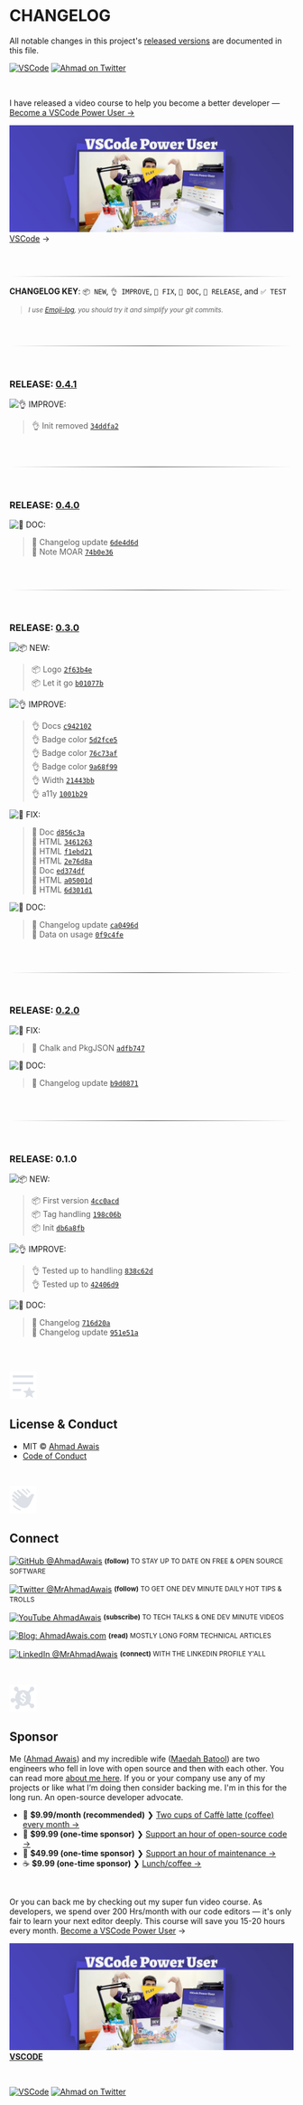 # CHANGELOG

All notable changes in this project's [released versions](../../releases) are documented in this file.

[![VSCode](https://img.shields.io/badge/-VSCode.pro%20%E2%86%92-gray.svg?colorB=4D2AFF)](https://VSCode.pro/?utm_source=GitHubFOSS)
[![Ahmad on Twitter](https://img.shields.io/twitter/follow/mrahmadawais.svg?style=social&label=Follow%20@MrAhmadAwais)](https://twitter.com/mrahmadawais/)

<br>

I have released a video course to help you become a better developer — <a href="https://vscode.pro/?utm_source=GitHubFOSS" target="_blank">Become a VSCode Power User →</a></p>

<a href="https://vscode.pro/?utm_source=GitHubFOSS" target="_blank"><img src="https://raw.githubusercontent.com/ahmadawais/stuff/master/images/vscodepro/VSCode.jpeg" /><br>VSCode</a> →

<br>

[![hr](https://raw.githubusercontent.com/ahmadawais/stuff/master/images/git/hr.png)](/)

**CHANGELOG KEY**: `📦 NEW`, `👌 IMPROVE`, `🐛 FIX`, `📖 DOC`, `🚀 RELEASE`, and `✅ TEST`

<small>

> _I use [Emoji-log](https://github.com/ahmadawais/Emoji-Log), you should try it and simplify your git commits._

</small>

<br>

[![hr](https://raw.githubusercontent.com/ahmadawais/stuff/master/images/git/hr.png)](/)

<br>

### RELEASE: [0.4.1](https://github.com/ahmadawais/wp-release-it/compare/0.4.0...0.4.1)

![👌 IMPROVE:](https://img.shields.io/badge/-IMPROVEMENT-gray.svg?colorB=39AA54)

> 👌 Init removed [`34ddfa2`](https://github.com/ahmadawais/wp-release-it/commit/34ddfa28534a836f60e4822a6fc905877c94f772) <br>

<br>

[![hr](https://raw.githubusercontent.com/ahmadawais/stuff/master/images/git/hr.png)](/)

<br>

### RELEASE: [0.4.0](https://github.com/ahmadawais/wp-release-it/compare/0.3.0...0.4.0)

![📖 DOC:](https://img.shields.io/badge/-DOCS-gray.svg?colorB=978CD4)

> 📖 Changelog update [`6de4d6d`](https://github.com/ahmadawais/wp-release-it/commit/6de4d6de8608b74dd00805eb2220fb4b05b8ba20) <br>
> 📖 Note MOAR [`74b0e36`](https://github.com/ahmadawais/wp-release-it/commit/74b0e36a3e801ca2aba5aa7dda6587aa0e23be3d) <br>

<br>

[![hr](https://raw.githubusercontent.com/ahmadawais/stuff/master/images/git/hr.png)](/)

<br>

### RELEASE: [0.3.0](https://github.com/ahmadawais/wp-release-it/compare/0.2.0...0.3.0)

![📦 NEW:](https://img.shields.io/badge/-NEW-gray.svg?colorB=3778FF)

> 📦 Logo [`2f63b4e`](https://github.com/ahmadawais/wp-release-it/commit/2f63b4ea189d3072bac5fa8fd2f675b6e7984d0b) <br>
> 📦 Let it go [`b01077b`](https://github.com/ahmadawais/wp-release-it/commit/b01077ba95b3a95dc2a3ccf22f9efd8b18e2e81c) <br>

![👌 IMPROVE:](https://img.shields.io/badge/-IMPROVEMENT-gray.svg?colorB=39AA54)

> 👌 Docs [`c942102`](https://github.com/ahmadawais/wp-release-it/commit/c942102677d72fd4f09f3e7e06ef84a4e606474a) <br>
> 👌 Badge color [`5d2fce5`](https://github.com/ahmadawais/wp-release-it/commit/5d2fce5a11041838a98166a2ce0a38fc0b315b67) <br>
> 👌 Badge color [`76c73af`](https://github.com/ahmadawais/wp-release-it/commit/76c73afe4c9ddc1c822bd63a863d50c9eb15d025) <br>
> 👌 Badge color [`9a68f99`](https://github.com/ahmadawais/wp-release-it/commit/9a68f99745747005a66c3368bd81af1d7c98db99) <br>
> 👌 Width [`21443bb`](https://github.com/ahmadawais/wp-release-it/commit/21443bbe447c80564a4cc79858d345861bd16ae1) <br>
> 👌 a11y [`1001b29`](https://github.com/ahmadawais/wp-release-it/commit/1001b29459a9a97fe41ee100a67c73c591bfc831) <br>

![🐛 FIX:](https://img.shields.io/badge/-FIX-gray.svg?colorB=ff6347)

> 🐛 Doc [`d856c3a`](https://github.com/ahmadawais/wp-release-it/commit/d856c3a9cf6265d0f17364c6caca5567aae938bb) <br>
> 🐛 HTML [`3461263`](https://github.com/ahmadawais/wp-release-it/commit/3461263eb8f557ba1bb71d650be3ae811e36b784) <br>
> 🐛 HTML [`f1ebd21`](https://github.com/ahmadawais/wp-release-it/commit/f1ebd210f6e953af01b21c7aefa561491eaf5cd6) <br>
> 🐛 HTML [`2e76d8a`](https://github.com/ahmadawais/wp-release-it/commit/2e76d8a2d3970727082f6acbac74c185706c0f2f) <br>
> 🐛 Doc [`ed374df`](https://github.com/ahmadawais/wp-release-it/commit/ed374dffff0797cb1e65ef0d4d8a3f295683c2c6) <br>
> 🐛 HTML [`a05001d`](https://github.com/ahmadawais/wp-release-it/commit/a05001db453ad8ad27291b7be7d1feed0d19b1f3) <br>
> 🐛 HTML [`6d301d1`](https://github.com/ahmadawais/wp-release-it/commit/6d301d1219ea467bf6b810c9e810dac0fff0b4f3) <br>

![📖 DOC:](https://img.shields.io/badge/-DOCS-gray.svg?colorB=978CD4)

> 📖 Changelog update [`ca0496d`](https://github.com/ahmadawais/wp-release-it/commit/ca0496d1de009e604e0c25484d881600658c3672) <br>
> 📖 Data on usage [`0f9c4fe`](https://github.com/ahmadawais/wp-release-it/commit/0f9c4fef01b778ab4332f3f2638a55d6be6bf5c6) <br>

<br>

[![hr](https://raw.githubusercontent.com/ahmadawais/stuff/master/images/git/hr.png)](/)

<br>

### RELEASE: [0.2.0](https://github.com/ahmadawais/wp-release-it/compare/0.1.0...0.2.0)

![🐛 FIX:](https://img.shields.io/badge/-FIX-gray.svg?colorB=ff6347)

> 🐛 Chalk and PkgJSON [`adfb747`](https://github.com/ahmadawais/wp-release-it/commit/adfb747b0bdf2ea3191bd176e47fb54ec83e9a04) <br>

![📖 DOC:](https://img.shields.io/badge/-DOCS-gray.svg?colorB=978CD4)

> 📖 Changelog update [`b9d0871`](https://github.com/ahmadawais/wp-release-it/commit/b9d0871132f6a332e88c304e800f12eca63d36e3) <br>

<br>

[![hr](https://raw.githubusercontent.com/ahmadawais/stuff/master/images/git/hr.png)](/)

<br>

### RELEASE: 0.1.0

![📦 NEW:](https://img.shields.io/badge/-NEW-gray.svg?colorB=3778FF)

> 📦 First version [`4cc0acd`](https://github.com/ahmadawais/wp-release-it/commit/4cc0acdbd76910e56d6cfeee5d0240c869ccc99a) <br>
> 📦 Tag handling [`198c06b`](https://github.com/ahmadawais/wp-release-it/commit/198c06b5f638cf334b57b8851c721722078c3651) <br>
> 📦 Init [`db6a8fb`](https://github.com/ahmadawais/wp-release-it/commit/db6a8fbfd06447c1199ca206ee69f8c31ac088a7) <br>

![👌 IMPROVE:](https://img.shields.io/badge/-IMPROVEMENT-gray.svg?colorB=39AA54)

> 👌 Tested up to handling [`838c62d`](https://github.com/ahmadawais/wp-release-it/commit/838c62def73d42ba93874707e33fcf44cfae5656) <br>
> 👌 Tested up to [`42406d9`](https://github.com/ahmadawais/wp-release-it/commit/42406d91ccab78740a22b9754060b17653675023) <br>

![📖 DOC:](https://img.shields.io/badge/-DOCS-gray.svg?colorB=978CD4)

>  📖 Changelog [`716d20a`](https://github.com/ahmadawais/wp-release-it/commit/716d20a1dc03f4af4d1efe1ecc4016c8a6572808) <br>
> 📖 Changelog update [`951e51a`](https://github.com/ahmadawais/wp-release-it/commit/951e51a5711dd6e69522adeaeeda1dd390139f5c) <br>

<br>

<br>

[![📃](https://raw.githubusercontent.com/ahmadawais/stuff/master/images/git/license.png)](/)

## License & Conduct

- MIT © [Ahmad Awais](https://twitter.com/MrAhmadAwais/)
- [Code of Conduct](code-of-conduct.md)

<br>

[![🙌](https://raw.githubusercontent.com/ahmadawais/stuff/master/images/git/connect.png)](/)

## Connect

<div align="left">
<p><a href="https://github.com/ahmadawais"><img alt="GitHub @AhmadAwais" align="center" src="https://img.shields.io/badge/GITHUB-gray.svg?colorB=6cc644&colorA=6cc644&style=flat" /></a>&nbsp;<small><strong>(follow)</strong> TO STAY UP TO DATE ON FREE & OPEN SOURCE SOFTWARE</small></p>
<p><a href="https://twitter.com/MrAhmadAwais/"><img alt="Twitter @MrAhmadAwais" align="center" src="https://img.shields.io/badge/TWITTER-gray.svg?colorB=1da1f2&colorA=1da1f2&style=flat" /></a>&nbsp;<small><strong>(follow)</strong> TO GET ONE DEV MINUTE DAILY HOT TIPS & TROLLS</small></p>
<p><a href="https://www.youtube.com/AhmadAwais"><img alt="YouTube AhmadAwais" align="center" src="https://img.shields.io/badge/YOUTUBE-gray.svg?colorB=ff0000&colorA=ff0000&style=flat" /></a>&nbsp;<small><strong>(subscribe)</strong> TO TECH TALKS & ONE DEV MINUTE VIDEOS</small></p>
<p><a href="https://AhmadAwais.com/"><img alt="Blog: AhmadAwais.com" align="center" src="https://img.shields.io/badge/MY%20BLOG-gray.svg?colorB=4D2AFF&colorA=4D2AFF&style=flat" /></a>&nbsp;<small><strong>(read)</strong> MOSTLY LONG FORM TECHNICAL ARTICLES</small></p>
<p><a href="https://www.linkedin.com/in/MrAhmadAwais/"><img alt="LinkedIn @MrAhmadAwais" align="center" src="https://img.shields.io/badge/LINKEDIN-gray.svg?colorB=0077b5&colorA=0077b5&style=flat" /></a>&nbsp;<small><strong>(connect)</strong> WITH THE LINKEDIN PROFILE Y'ALL</small></p>
</div>

<br>

[![👌](https://raw.githubusercontent.com/ahmadawais/stuff/master/images/git/sponsor.png)](/)

## Sponsor

Me ([Ahmad Awais](https://twitter.com/mrahmadawais/)) and my incredible wife ([Maedah Batool](https://twitter.com/MaedahBatool/)) are two engineers who fell in love with open source and then with each other. You can read more [about me here](https://ahmadawais.com/about). If you or your company use any of my projects or like what I’m doing then consider backing me. I'm in this for the long run. An open-source developer advocate.

- 🌟  **$9.99/month (recommended)** ❯ [Two cups of Caffè latte (coffee) every month →](https://pay.paddle.com/checkout/540217)
- 🚀  **$99.99 (one-time sponsor)** ❯ [Support an hour of open-source code →](https://pay.paddle.com/checkout/515568)
- 🔰  **$49.99 (one-time sponsor)** ❯ [Support an hour of maintenance →](https://pay.paddle.com/checkout/527253)
- ☕️  **$9.99 (one-time sponsor)** ❯ [Lunch/coffee →](https://pay.paddle.com/checkout/527254)

<br>

Or you can back me by checking out my super fun video course. As developers, we spend over 200 Hrs/month with our code editors — it's only fair to learn your next editor deeply. This course will save you 15-20 hours every month.  <a href="https://vscode.pro/?utm_source=GitHubFOSS" target="_blank">Become a VSCode Power User</a> →</p>

<a href="https://vscode.pro/?utm_source=GitHubFOSS" target="_blank"><img src="https://raw.githubusercontent.com/ahmadawais/stuff/master/images/vscodepro/VSCode.jpeg" /><br><strong>VSCODE</strong></a>

<br>

[![VSCode](https://img.shields.io/badge/-VSCode.pro%20%E2%86%92-gray.svg?colorB=4D2AFF&style=flat)](https://VSCode.pro/?utm_source=GitHubFOSS)
[![Ahmad on Twitter](https://img.shields.io/twitter/follow/mrahmadawais.svg?style=social&label=Follow%20@MrAhmadAwais)](https://twitter.com/mrahmadawais/)
